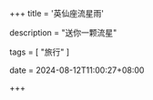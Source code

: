 +++
title = '英仙座流星雨'

description = "送你一颗流星"

tags = [ "旅行" ]

date = 2024-08-12T11:00:27+08:00

+++
